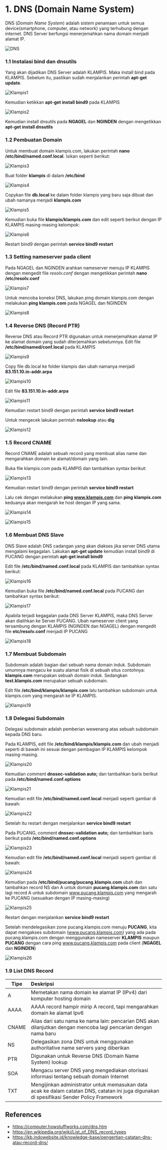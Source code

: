 # 1. DNS (Domain Name System)
DNS (_Domain Name System_) adalah sistem penamaan untuk semua device(smartphone, computer, atau
network) yang terhubung dengan internet. DNS Server berfungsi menerjemahkan nama domain menjadi alamat IP.

![DNS](images/DNS.jpg)

### 1.1 Instalasi bind dan dnsutils
Yang akan dijadikan DNS Server adalah KLAMPIS. Maka install bind pada KLAMPIS. Sebelum itu, pastikan sudah menjalankan perintah __apt-get update__.

![Klampis1](images/01.png)

Kemudian ketikkan __apt-get install bind9__ pada KLAMPIS

![Klampis2](images/02.png)

Kemudian install dnsutils pada __NGAGEL__ dan __NGINDEN__ dengan mengetikkan __apt-get install dnsutils__

### 1.2 Pembuatan Domain
Untuk membuat domain klampis.com, lakukan perintah __nano /etc/bind/named.conf.local__. Isikan seperti berikut:

![Klampis3](images/03.png)

Buat folder __klampis__ di dalam __/etc/bind__ 

![Klampis4](images/04.png)

Copykan file __db.local__ ke dalam folder klampis yang baru saja dibuat dan ubah namanya menjadi __klampis.com__

![Klampis5](images/05.png)

Kemudian buka file __klampis/klampis.com__ dan edit seperti berikut dengan IP KLAMPIS masing-masing kelompok:

![Klampis6](images/06.png)

Restart bind9 dengan perintah __service bind9 restart__

### 1.3 Setting nameserver pada client
Pada NGAGEL dan NGINDEN arahkan nameserver menuju IP KLAMPIS dengan mengedit file _resolv.conf_ dengan mengetikkan perintah __nano /etc/resolv.conf__

![Klampis7](images/07.png)

Untuk mencoba koneksi DNS, lakukan ping domain klampis.com dengan melakukan __ping klampis.com__ pada NGAGEL dan NGINDEN

![Klampis8](images/08.png)

### 1.4 Reverse DNS (Record PTR)
Reverse DNS atau Record PTR digunakan untuk menerjemahkan alamat IP ke alamat domain yang sudah diterjemahkan sebelumnya. Edit file __/etc/bind/named/conf.local__ pada KLAMPIS

![Klampis9](images/09.png)

Copy file db.local ke folder klampis dan ubah namanya menjadi __83.151.10.in-addr.arpa__

![Klampis10](images/10.png)

Edit file __83.151.10.in-addr.arpa__

![Klampis11](images/11.png)

Kemudian restart bind9 dengan perintah __service bind9 restart__

Untuk mengecek lakukan perintah __nslookup__ atau __dig__

![Klampis12](images/12.png)

### 1.5 Record CNAME
Record CNAME adalah sebuah record yang membuat alias name dan mengarahkan domain ke alamat/domain yang lain.

Buka file klampis.com pada KLAMPIS dan tambahkan syntax berikut:

![Klampis13](images/13.png)

Kemudian restart bind9 dengan perintah __service bind9 restart__

Lalu cek dengan melakukan __ping www.klampis.com__ dan __ping klampis.com__ keduanya akan mengarah ke host dengan IP yang sama.

![Klampis14](images/14.png)

![Klampis15](images/15.png)

### 1.6 Membuat DNS Slave
DNS Slave adalah DNS cadangan yang akan diakses jika server DNS utama mengalami kegagalan. Lakukan __apt-get update__ kemudian install bind9 di PUCANG dengan perintah __apt-get install bind9__

Edit file __/etc/bind/named.conf.local__ pada KLAMPIS dan tambahkan syntax berikut:

![Klampis16](images/16.png)

Kemudian buka file __/etc/bind/named.conf.local__ pada PUCANG dan tambahkan syntax berikut:

![Klampis17](images/17.png)

Apabila terjadi kegagalan pada DNS Server KLAMPIS, maka DNS Server akan dialihkan ke Server PUCANG. Ubah nameserver client yang tersambung dengan KLAMPIS (NGINDEN dan NGAGEL) dengan mengedit file __etc/resolv.conf__ menjadi IP PUCANG

![Klampis18](images/18.png)

### 1.7 Membuat Subdomain
Subdomain adalah bagian dari sebuah nama domain induk. Subdomain umumnya mengacu ke suatu alamat fisik di sebuah situs contohnya: __klampis.com__ merupakan sebuah domain induk. Sedangkan __test.klampis.com__ merupakan sebuah subdomain.

Edit file __/etc/bind/klampis/klampis.com__ lalu tambahkan subdomain untuk klampis.com yang mengarah ke IP KLAMPIS.

![Klampis19](images/19.png)

### 1.8 Delegasi Subdomain
Delegasi subdomain adalah pemberian wewenang atas sebuah subdomain kepada DNS baru.

Pada KLAMPIS, edit file __/etc/bind/klampis/klampis.com__ dan ubah menjadi seperti di bawah ini sesuai dengan pembagian IP KLAMPIS kelompok masing-masing.

![Klampis20](images/20.png)

Kemudian comment __dnssec-validation auto;__ dan tambahkan baris berikut pada __/etc/bind/named.conf.options__

![Klampis21](images/21.png)

Kemudian edit file __/etc/bind/named.conf.local__ menjadi seperti gambar di bawah:

![Klampis22](images/22.png)

Setelah itu restart dengan menjalankan __service bind9 restart__

Pada PUCANG, comment __dnssec-validation auto;__ dan tambahkan baris berikut pada __/etc/bind/named.conf.options__

![Klampis23](images/23.png)

Kemudian edit file __/etc/bind/named.conf.local__ menjadi seperti gambar di bawah:

![Klampis24](images/24.png)

Kemudian pada __/etc/bind/pucang/pucang.klampis.com__ ubah dan tambahkan record NS dan A untuk domain __pucang.klampis.com__ dan satu lagi record A untuk subdomain www.pucang.klampis.com yang mengarah ke PUCANG (sesuaikan dengan IP masing-masing)

![Klampis25](images/25.png)

Restart dengan menjalankan __service bind9 restart__

Setelah mendelegasikan zone pucang.klampis.com menuju __PUCANG__, kita dapat mengakses subdomain (www.pucang.klampis.com) yang ada pada pucang.klampis.com dengan menggunakan nameserver __KLAMPIS__ maupun __PUCANG__ dengan cara ping www.pucang.klampis.com pada client (__NGAGEL__ dan __NGINDEN__)

![Klampis26](images/26.png)
### 1.9 List DNS Record
| Tipe          | Deskripsi                     |
| ------------- |:-----------------------------|
| A             | Memetakan nama domain ke alamat IP (IPv4) dari komputer hosting domain|
| AAAA          | AAAA record hampir mirip A record, tapi mengarahkan domain ke alamat Ipv6|
| CNAME         | Alias ​​dari satu nama ke nama lain: pencarian DNS akan dilanjutkan dengan mencoba lagi pencarian dengan nama baru|
| NS            | Delegasikan zona DNS untuk menggunakan authoritative name servers yang diberikan|
| PTR           | Digunakan untuk Reverse DNS (Domain Name System) lookup|
| SOA           | Mengacu server DNS yang mengediakan otorisasi informasi tentang sebuah domain Internet|
| TXT           | Mengijinkan administrator untuk memasukan data acak ke dalam catatan DNS, catatan ini juga digunakan di spesifikasi Sender Policy Framework|

## References
* https://computer.howstuffworks.com/dns.htm
* https://en.wikipedia.org/wiki/List_of_DNS_record_types
* https://kb.indowebsite.id/knowledge-base/pengertian-catatan-dns-atau-record-dns/